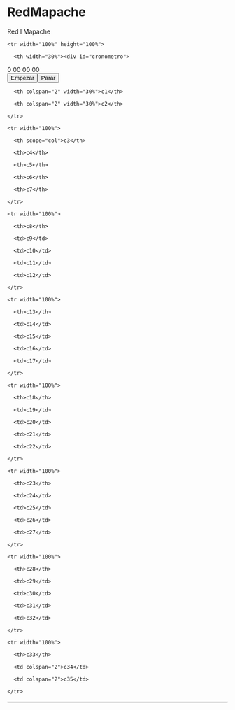 # RedMapache
Red l Mapache

<table border="1">

  <thead>

    <tr width="100%" height="100%">

      <th width="30%"><div id="cronometro">
  <div id="reloj">
	  0 00 00 00
	</div>
  <form name="cron" action="#">
    <input type="button" value="Empezar" name="boton1"   />
    <input type="button" value="Parar" name="boton2"  /><br/>
  </form>
</div></th>

      <th colspan="2" width="30%">c1</th>

      <th colspan="2" width="30%">c2</th>

    </tr>

    <tr width="100%">

      <th scope="col">c3</th>

      <th>c4</th>

      <th>c5</th>

      <th>c6</th>

      <th>c7</th>

    </tr>

  </thead>

  <tbody>

    <tr width="100%">

      <th>c8</th>

      <td>c9</td>

      <td>c10</td>

      <td>c11</td>

      <td>c12</td>

    </tr>

    <tr width="100%">

      <th>c13</th>

      <td>c14</td>

      <td>c15</td>

      <td>c16</td>

      <td>c17</td>

    </tr>

    <tr width="100%">

      <th>c18</th>

      <td>c19</td>

      <td>c20</td>

      <td>c21</td>

      <td>c22</td>

    </tr>

    <tr width="100%">

      <th>c23</th>

      <td>c24</td>

      <td>c25</td>

      <td>c26</td>

      <td>c27</td>

    </tr>

    <tr width="100%">

      <th>c28</th>

      <td>c29</td>

      <td>c30</td>

      <td>c31</td>

      <td>c32</td>

    </tr>

  </tbody>

  <tfoot>

    <tr width="100%">

      <th>c33</th>

      <td colspan="2">c34</td>

      <td colspan="2">c35</td>

    </tr>

  </tfoot>

</table>
